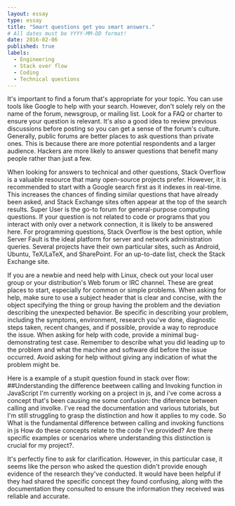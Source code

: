 ```yaml
---
layout: essay
type: essay
title: "Smart questions get you smart answers."
# All dates must be YYYY-MM-DD format!
date: 2016-02-06
published: true
labels:
  - Engineering
  - Stack over flow
  - Coding
  - Technical questions
---
```


It's important to find a forum that's appropriate for your topic. You can use tools like Google to help with your search. However, don't solely rely on the name of the forum, newsgroup, or mailing list. Look for a FAQ or charter to ensure your question is relevant. It's also a good idea to review previous discussions before posting so you can get a sense of the forum's culture. Generally, public forums are better places to ask questions than private ones. This is because there are more potential respondents and a larger audience. Hackers are more likely to answer questions that benefit many people rather than just a few.

When looking for answers to technical and other questions, Stack Overflow is a valuable resource that many open-source projects prefer. However, it is recommended to start with a Google search first as it indexes in real-time. This increases the chances of finding similar questions that have already been asked, and Stack Exchange sites often appear at the top of the search results. Super User is the go-to forum for general-purpose computing questions. If your question is not related to code or programs that you interact with only over a network connection, it is likely to be answered here. For programming questions, Stack Overflow is the best option, while Server Fault is the ideal platform for server and network administration queries. Several projects have their own particular sites, such as Android, Ubuntu, TeX/LaTeX, and SharePoint. For an up-to-date list, check the Stack Exchange site.

If you are a newbie and need help with Linux, check out your local user group or your distribution's Web forum or IRC channel. These are great places to start, especially for common or simple problems. When asking for help, make sure to use a subject header that is clear and concise, with the object specifying the thing or group having the problem and the deviation describing the unexpected behavior. Be specific in describing your problem, including the symptoms, environment, research you've done, diagnostic steps taken, recent changes, and if possible, provide a way to reproduce the issue. When asking for help with code, provide a minimal bug-demonstrating test case. Remember to describe what you did leading up to the problem and what the machine and software did before the issue occurred. Avoid asking for help without giving any indication of what the problem might be.

Here is a example of a stupit question found in stack over flow:
##Understanding the difference beetween calling and Invoking function in JavaScript
I'm currently working on a project in js, and i've come across a concept that's been causing me some confusion: the diference between calling and involke. I've read the documentation and various tutorials, but I'm still struggling to grasp the distinction and how it applies to my code.
So What is the fundamental difference between calling and invoking functions in js How do these concepts relate to the code I've provided? 
Are there specific examples or scenarios where understanding this distinction is crucial for my project?.

It's perfectly fine to ask for clarification. However, in this particular case, it seems like the person who asked the question didn't provide enough evidence of the research they've conducted. It would have been helpful if they had shared the specific concept they found confusing, along with the documentation they consulted to ensure the information they received was reliable and accurate.
